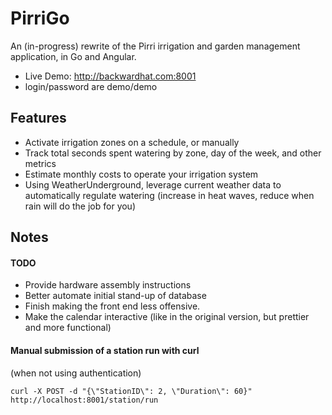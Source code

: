 # PirriGo
An (in-progress) rewrite of the Pirri irrigation and garden management application, in Go and Angular.

- Live Demo: http://backwardhat.com:8001
- login/password are demo/demo

## Features
- Activate irrigation zones on a schedule, or manually
- Track total seconds spent watering by zone, day of the week, and other metrics
- Estimate monthly costs to operate your irrigation system
- Using WeatherUnderground, leverage current weather data to automatically regulate watering (increase in heat waves, reduce when rain will do the job for you)


## Notes

#### TODO
- Provide hardware assembly instructions
- Better automate initial stand-up of database
- Finish making the front end less offensive.
- Make the calendar interactive (like in the original version, but prettier and more functional)

#### Manual submission of a station run with curl 

(when not using authentication)
```
curl -X POST -d "{\"StationID\": 2, \"Duration\": 60}" http://localhost:8001/station/run
```
